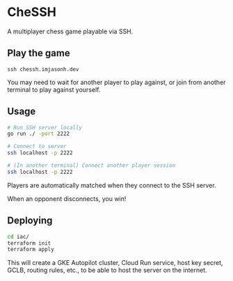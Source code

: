 # CheSSH

A multiplayer chess game playable via SSH.

## Play the game

```
ssh chessh.imjasonh.dev
```

You may need to wait for another player to play against, or join from another terminal to play against yourself.

## Usage

```bash
# Run SSH server locally
go run ./ -port 2222

# Connect to server
ssh localhost -p 2222

# (In another terminal) Connect another player session
ssh localhost -p 2222
```

Players are automatically matched when they connect to the SSH server.

When an opponent disconnects, you win!

## Deploying

```bash
cd iac/
terraform init
terraform apply
```

This will create a GKE Autopilot cluster, Cloud Run service, host key secret, GCLB, routing rules, etc., to be able to host the server on the internet.
